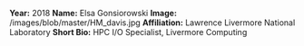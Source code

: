 **Year:** 2018
**Name:** Elsa Gonsiorowski
**Image:** /images/blob/master/HM_davis.jpg
**Affiliation:** Lawrence Livermore National Laboratory
**Short Bio:** HPC I/O Specialist, Livermore Computing
